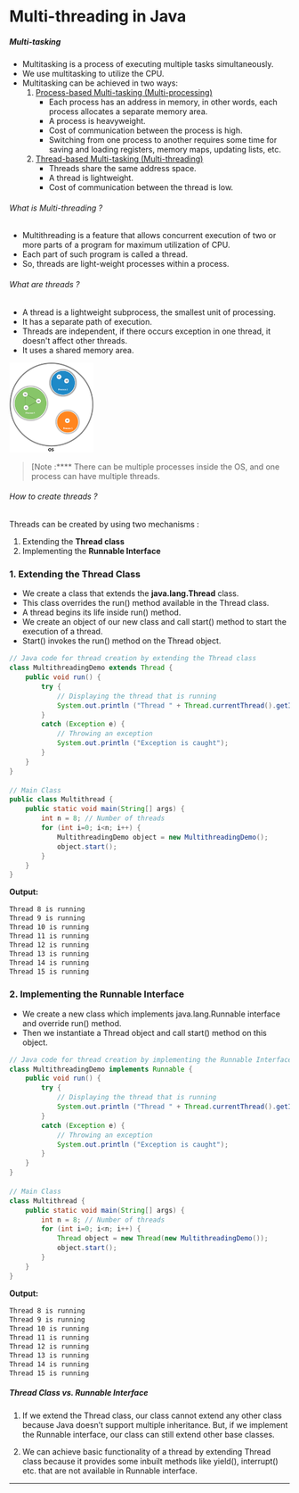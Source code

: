 # Multi-threading in Java

##### Multi-tasking

- Multitasking is a process of executing multiple tasks simultaneously.
- We use multitasking to utilize the CPU.
- Multitasking can be achieved in two ways:
  1. [Process-based Multi-tasking (Multi-processing)]()
     - Each process has an address in memory, in other words, each process allocates a separate memory area.
     - A process is heavyweight.
     - Cost of communication between the process is high.
     - Switching from one process to another requires some time for saving and loading registers, memory maps, updating lists, etc.
  2. [Thread-based Multi-tasking (Multi-threading)]()
     - Threads share the same address space.
     - A thread is lightweight.
     - Cost of communication between the thread is low.

###### What is Multi-threading ?

- Multithreading is a feature that allows concurrent execution of two or more parts of a program for maximum utilization of CPU.
- Each part of such program is called a thread. 
- So, threads are light-weight processes within a process.

###### What are threads ?

- A thread is a lightweight subprocess, the smallest unit of processing.
- It has a separate path of execution.
- Threads are independent, if there occurs exception in one thread, it doesn't affect other threads. 
- It uses a shared memory area.

<img src="assets/java-multithreading.png" alt="Java Multithreading" style="width:30%;" />

> [Note :**** There can be multiple  processes inside the OS, and one process can have multiple threads.

###### How to create threads ?

Threads can be created by using two mechanisms :

1. Extending the **Thread class**
2. Implementing the **Runnable Interface**



### 1. Extending the Thread Class

- We create a class that extends the **java.lang.Thread**  class.
- This class overrides the run() method available in the Thread  class.
- A thread begins its life inside run() method. 
- We create an object of our new class and call start() method to start the execution of a  thread.
- Start()  invokes the run() method on the Thread object.



```java
// Java code for thread creation by extending the Thread class 
class MultithreadingDemo extends Thread { 
    public void run() { 
        try { 
            // Displaying the thread that is running 
            System.out.println ("Thread " + Thread.currentThread().getId() + " is running"); 
        } 
        catch (Exception e) { 
            // Throwing an exception 
            System.out.println ("Exception is caught"); 
        } 
    } 
} 
  
// Main Class 
public class Multithread { 
    public static void main(String[] args) {
        int n = 8; // Number of threads 
        for (int i=0; i<n; i++) { 
            MultithreadingDemo object = new MultithreadingDemo(); 
            object.start(); 
        } 
    } 
} 
```

**Output:**

```
Thread 8 is running
Thread 9 is running
Thread 10 is running
Thread 11 is running
Thread 12 is running
Thread 13 is running
Thread 14 is running
Thread 15 is running
```



### 2. Implementing the Runnable Interface

- We create a new class which implements java.lang.Runnable interface and  override run() method.
- Then we instantiate a Thread object and call  start() method on this object.



```java
// Java code for thread creation by implementing the Runnable Interface 
class MultithreadingDemo implements Runnable { 
    public void run() { 
        try { 
            // Displaying the thread that is running 
            System.out.println ("Thread " + Thread.currentThread().getId() + " is running"); 
        } 
        catch (Exception e) { 
            // Throwing an exception 
            System.out.println ("Exception is caught"); 
        } 
    } 
} 
  
// Main Class 
class Multithread { 
    public static void main(String[] args) { 
        int n = 8; // Number of threads 
        for (int i=0; i<n; i++) { 
            Thread object = new Thread(new MultithreadingDemo()); 
            object.start(); 
        } 
    } 
} 
```

**Output:**

```
Thread 8 is running
Thread 9 is running
Thread 10 is running
Thread 11 is running
Thread 12 is running
Thread 13 is running
Thread 14 is running
Thread 15 is running
```





##### Thread Class vs. Runnable Interface

1. If we extend the Thread class, our class cannot extend any other  class because Java doesn’t support multiple inheritance. But, if we  implement the Runnable interface, our class can still extend other base  classes.

2. We can achieve basic functionality of a thread by extending Thread  class because it provides some inbuilt methods like yield(), interrupt()  etc. that are not available in Runnable interface.





---

























